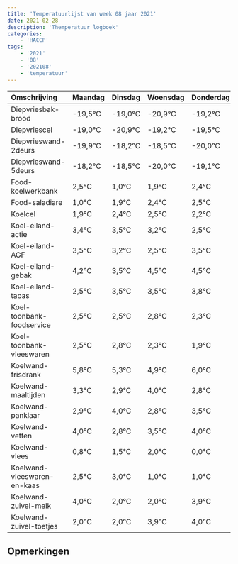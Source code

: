 ```yaml
---
title: 'Temperatuurlijst van week 08 jaar 2021'
date: 2021-02-28
description: 'Themperatuur logboek'
categories:
    - 'HACCP'
tags:
    - '2021'
    - '08'
    - '202108'
    - 'temperatuur'
---
```

|Omschrijving|Maandag|Dinsdag|Woensdag|Donderdag|Vrijdag|Zaterdag|Zondag|
|:---|:---|:---|:---|:---|:---|:---|:---|
|Diepvriesbak-brood|-19,5°C|-19,0°C|-20,9°C|-19,2°C|-19,5°C|-21,0°C|-20,1°C|
|Diepvriescel|-19,0°C|-20,9°C|-19,2°C|-19,5°C|-21,0°C|-20,1°C|-19,6°C|
|Diepvrieswand-2deurs|-19,9°C|-18,2°C|-18,5°C|-20,0°C|-19,1°C|-18,6°C|-18,5°C|
|Diepvrieswand-5deurs|-18,2°C|-18,5°C|-20,0°C|-19,1°C|-18,6°C|-18,5°C|-18,8°C|
|Food-koelwerkbank|2,5°C|1,0°C|1,9°C|2,4°C|2,5°C|2,2°C|1,5°C|
|Food-saladiare|1,0°C|1,9°C|2,4°C|2,5°C|2,2°C|1,5°C|2,5°C|
|Koelcel|1,9°C|2,4°C|2,5°C|2,2°C|1,5°C|2,5°C|2,5°C|
|Koel-eiland-actie|3,4°C|3,5°C|3,2°C|2,5°C|3,5°C|3,5°C|3,8°C|
|Koel-eiland-AGF|3,5°C|3,2°C|2,5°C|3,5°C|3,5°C|3,8°C|3,3°C|
|Koel-eiland-gebak|4,2°C|3,5°C|4,5°C|4,5°C|4,8°C|4,3°C|3,9°C|
|Koel-eiland-tapas|2,5°C|3,5°C|3,5°C|3,8°C|3,3°C|2,9°C|4,0°C|
|Koel-toonbank-foodservice|2,5°C|2,5°C|2,8°C|2,3°C|1,9°C|3,0°C|1,8°C|
|Koel-toonbank-vleeswaren|2,5°C|2,8°C|2,3°C|1,9°C|3,0°C|1,8°C|2,5°C|
|Koelwand-frisdrank|5,8°C|5,3°C|4,9°C|6,0°C|4,8°C|5,5°C|6,0°C|
|Koelwand-maaltijden|3,3°C|2,9°C|4,0°C|2,8°C|3,5°C|4,0°C|2,0°C|
|Koelwand-panklaar|2,9°C|4,0°C|2,8°C|3,5°C|4,0°C|2,0°C|2,0°C|
|Koelwand-vetten|4,0°C|2,8°C|3,5°C|4,0°C|2,0°C|2,0°C|3,9°C|
|Koelwand-vlees|0,8°C|1,5°C|2,0°C|0,0°C|0,0°C|1,9°C|2,0°C|
|Koelwand-vleeswaren-en-kaas|2,5°C|3,0°C|1,0°C|1,0°C|2,9°C|3,0°C|2,5°C|
|Koelwand-zuivel-melk|4,0°C|2,0°C|2,0°C|3,9°C|4,0°C|3,5°C|2,8°C|
|Koelwand-zuivel-toetjes|2,0°C|2,0°C|3,9°C|4,0°C|3,5°C|2,8°C|4,0°C|

## Opmerkingen


